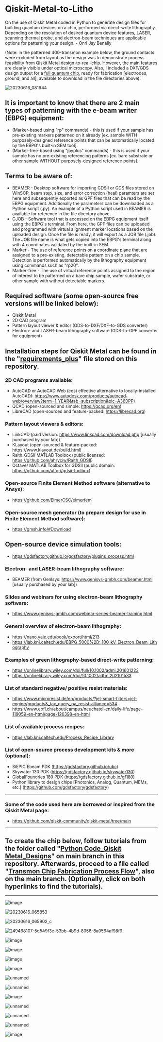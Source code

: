 # Qiskit-Metal-to-Litho
On the use of Qiskit Metal coded in Python to generate design files for building quantum devices on a chip, performed via direct-write lithography. Depending on the resolution of desired quantum device features, LASER, scanning thermal probe, and electron-beam techniques are applicable options for patterning your design. - Onri Jay Benally

(Note: in the patterned 400-transmon example below, the ground contacts were excluded from layout as the design was to demonstrate process feasibility from Qiskit Metal design-to-real-chip. However, the main features are clearly visible under optical microscopy. Also, I included a DXF/GDS design output for a [full quantum chip](https://github.com/OJB-Quantum/Qiskit-Metal-to-Litho/blob/main/GDS%20Files/Full%20Chip%20Ex-001.GDS), ready for fabrication [electrodes, ground, and all], available to download in the file directories above).

![20230616_081944](https://github.com/OJB-Quantum/Qiskit-Metal-to-Litho/assets/88035770/7c20c740-19f3-4a0e-b471-a6ab591f89c0)

## It is important to know that there are 2 main types of patterning with the e-beam writer (EBPG) equipment: 
- (Marker-based using "rp" commands) - this is used if your sample has pre-existing markers patterned on it already [ex. sample WITH purposely-designed reference points that can be automatically located by the EBPG's built-in SEM tool].
- (Marker-free-based using "joyplus" commands) - this is used if your sample has no pre-existing referencing patterns [ex. bare substrate or other sample WITHOUT purposely-designed reference points].

## Terms to be aware of:
- BEAMER - Desktop software for importing GDSII or GDS files stored on WinSCP, beam step, size, and error correction (heal) paramters are set here and subsequently exported as GPF files that can be read by the EBPG equipment. Additionally the parameters can be downloaded as a Python script (.py). An example of a Python script used in BEAMER is available for reference in the file directory above.
- CJOB - Software tool that is accessed on the EBPG equipment itself using the EBPG's terminal. From here, the GPF files can be uploaded and programmed with virtual alignment marker locations based on the uploaded design. Once the file is ready, it will export as a JOB file (.job). The JOB file name is what gets copied into the EBPG's terminal along with 4 coordinates validated by the built-in SEM.
- Marker - The use of reference points on a coordinate plane that are assigned to a pre-existing, detectable pattern on a chip sample. Detection is performed automatically by the lithography equipment using commands such as "rp20".
- Marker-free - The use of virtual reference points assigned to the region of interest to be patterned on a bare chip sample, wafer substrate, or other sample with without detectable markers.


## Required software (some open-source free versions will be linked below):
- Qiskit Metal
- 2D CAD program
- Pattern layout viewer & editor (GDS-to-DXF/DXF-to-GDS converter)
- Electron- and LASER-beam lithography software (GDS-to-GPF converter for equipment)

## Installation steps for Qiskit Metal can be found in the "[requirements_plus](https://github.com/OJB-Quantum/Qiskit-Metal-to-Litho/blob/main/requirements_plus.txt)" file stored on this repository.


### 2D CAD programs available:
- AutoCAD or AutoCAD Web (cost effective alternative to locally-installed AutoCAD): https://www.autodesk.com/products/autocad-web/overview?term=1-YEAR&tab=subscription&plc=A360PP)
- QCAD (open-sourced and simple: https://qcad.org/en)
- LibreCAD (open-sourced and feature-packed: https://librecad.org)

### Pattern layout viewers & editors:
- LinkCAD (paid version: https://www.linkcad.com/download.php [usually purchased by your lab])
- KLayout (open-sourced & feature-packed: https://www.klayout.de/build.html)
- Raith_GDSII MATLAB Toolbox (public licensed: https://github.com/ahryciw/Raith_GDSII)
- Octave/ MATLAB Toolbox for GDSII (public domain: https://github.com/ulfgri/gdsii-toolbox)

### Open-source Finite Element Method software (alternative to Ansys):
- https://github.com/ElmerCSC/elmerfem

### Open-source mesh generator (to prepare design for use in Finite Element Method software):
- https://gmsh.info/#Download

## Open-source device simulation tools:
- https://gdsfactory.github.io/gdsfactory/plugins_process.html

### Electron- and LASER-beam lithography software:
- BEAMER (from GenIsys: https://www.genisys-gmbh.com/beamer.html [usually purchased by your lab])

### Slides and webinars for using electron-beam lithography software:
- https://www.genisys-gmbh.com/webinar-series-beamer-training.html

### General overview of electron-beam lithography:
- https://nano.yale.edu/book/export/html/213
- https://lab.kni.caltech.edu/EBPG_5000%2B:_100_kV_Electron_Beam_Lithography

### Examples of green lithography-based direct-write patterning:
- https://onlinelibrary.wiley.com/doi/full/10.1002/admi.201601223
- https://onlinelibrary.wiley.com/doi/10.1002/adfm.202101533

### List of standard negative/ positive resist materials:
- https://www.microresist.de/en/products/?jet-smart-filters=jet-engine/products&_tax_query_pa_resist-alliance=534
- https://www.epfl.ch/about/campus/neuchatel-en/daily-life/page-119059-en-html/page-126398-en-html

### List of available process recipes:
- https://lab.kni.caltech.edu/Process_Recipe_Library

### List of open-source process development kits & more (optional):
- SiEPIC Ebeam PDK (https://gdsfactory.github.io/ubc)
- Skywater 130 PDK (https://gdsfactory.github.io/skywater130)
- GlobalFoundries 180 PDK (https://gdsfactory.github.io/gf180)
- Python library to design chips [Photonics, Analog, Quantum, MEMs, etc.] (https://github.com/gdsfactory/gdsfactory)
_________________________________________________________________________________________________________________________________________________
### Some of the code used here are borrowed or inspired from the Qiskit Metal page: 
- https://github.com/qiskit-community/qiskit-metal/tree/main
_________________________________________________________________________________________________________________________________________________
## To create the chip below, follow tutorials from the folder called "[Python Code_Qiskit Metal_Designs](https://github.com/OJB-Quantum/Qiskit-Metal-to-Litho/tree/main/Python%20Code_Qiskit%20Metal_Designs)" on main branch in this repository. Afterwards, proceed to a file called "[Transmon Chip Fabrication Process Flow](https://github.com/OJB-Quantum/Qiskit-Metal-to-Litho/blob/main/Transmon%20Chip%20Fabrication%20Process%20Flow.pdf)", also on the main branch. (Optionally, click on both hyperlinks to find the tutorials).
_________________________________________________________________________________________________________________________________________________

![image](https://github.com/OJB-Quantum/Qiskit-Metal-to-Litho/assets/88035770/a8553658-9b1f-4c46-a6c2-fdcef7639d29)

![20230616_065853](https://github.com/OJB-Quantum/Qiskit-Metal-to-Litho/assets/88035770/604e6ff1-006b-4aa5-a61d-2b3a3a65e7dc)

![20230616_065902_c](https://github.com/OJB-Quantum/Qiskit-Metal-to-Litho/assets/88035770/6397d09e-f97a-4316-a753-73f5132e409e)

![249468107-5d549f3e-53bb-4b9d-8056-8a0564af98f9](https://github.com/OJB-Quantum/Qiskit-Metal-to-Litho/assets/88035770/ec7fb884-9080-4c12-8b05-b61de7151f7d)

![image](https://github.com/OJB-Quantum/Qiskit-Metal-to-Litho/assets/88035770/a7396b69-4c91-47be-a736-327b168a9f14)

![image](https://github.com/OJB-Quantum/Qiskit-Metal-to-Litho/assets/88035770/9c5d1fa1-79f4-4053-988c-373e1bdae512)

![image](https://github.com/OJB-Quantum/Qiskit-Metal-to-Litho/assets/88035770/22c77ca7-1453-4e55-a6c3-bdca0a19cdd6)

![image](https://github.com/OJB-Quantum/Qiskit-Metal-to-Litho/assets/88035770/438d5883-2c8e-4230-8fa8-9f43d0bec9b8)

![unnamed](https://github.com/OJB-Quantum/Qiskit-Metal-to-Litho/assets/88035770/136c6ce6-568a-4477-ad70-89df4ee516ab)

![unnamed](https://github.com/OJB-Quantum/Qiskit-Metal-to-Litho/assets/88035770/8e46ee3b-b6c8-4299-ac25-240d0c12dc26)

![image](https://github.com/OJB-Quantum/Qiskit-Metal-to-Litho/assets/88035770/679f9a63-9e80-4596-aede-5fd9b0ab72ed)

![unnamed](https://github.com/OJB-Quantum/Qiskit-Metal-to-Litho/assets/88035770/93227874-124c-4736-802e-37d5e365dc7a)

![unnamed](https://github.com/OJB-Quantum/Qiskit-Metal-to-Litho/assets/88035770/d2b6ae6b-03e3-4483-8e76-7ea20c6aeb34)

![unnamed](https://github.com/OJB-Quantum/Qiskit-Metal-to-Litho/assets/88035770/6993c29a-9c02-4b7c-98f8-3cddacab0ee0)

![image](https://github.com/OJB-Quantum/Qiskit-Metal-to-Litho/assets/88035770/38c5a780-264f-42a7-8bd4-31179b3224ac)
